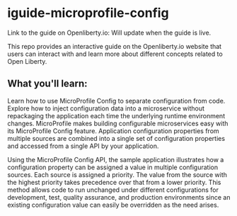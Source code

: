 # iguide-microprofile-config

Link to the guide on Openliberty.io: Will update when the guide is live.

This repo provides an interactive guide on the Openliberty.io website that users can interact with 
and learn more about different concepts related to Open Liberty.


## What you'll learn:
Learn how to use MicroProfile Config to separate configuration from code. Explore how to inject configuration data into a microservice without repackaging the application each time the underlying runtime environment changes. MicroProfile makes building configurable microservices easy with its MicroProfile Config feature. Application configuration properties from multiple sources are combined into a single set of configuration properties and accessed from a single API by your application.

Using the MicroProfile Config API, the sample application illustrates how a configuration property can be assigned a value in multiple configuration sources. Each source is assigned a priority. The value from the source with the highest priority takes precedence over that from a lower priority. This method allows code to run unchanged under different configurations for development, test, quality assurance, and production environments since an existing configuration value can easily be overridden as the need arises.
